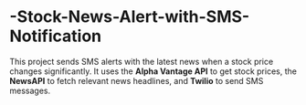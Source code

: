 # -Stock-News-Alert-with-SMS-Notification
This project sends SMS alerts with the latest news when a stock price changes significantly. It uses the **Alpha Vantage API** to get stock prices, the **NewsAPI** to fetch relevant news headlines, and **Twilio** to send SMS messages.
